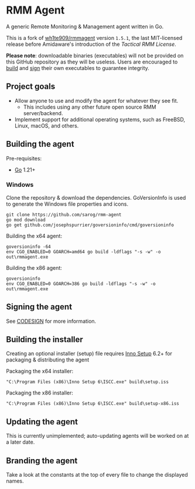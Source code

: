# RMM Agent

A generic Remote Monitoring & Management agent written in Go.

This is a fork of [wh1te909/rmmagent](https://github.com/wh1te909/rmmagent) version `1.5.1`, the last MIT-licensed release before Amidaware's introduction of the _Tactical RMM License_.

**Please note**: downloadable binaries (executables) will not be provided on this GitHub repository as they will be useless. Users are encouraged to [build](#building-the-windows-agent) and [sign](CODESIGN.md) their own executables to guarantee integrity.

## Project goals
- Allow anyone to use and modify the agent for whatever they see fit.
  - This includes using any other future open source RMM server/backend.
- Implement support for additional operating systems, such as FreeBSD, Linux, macOS, and others.

## Building the agent

Pre-requisites:
- [Go](https://go.dev/dl/) 1.21+

### Windows

Clone the repository & download the dependencies. GoVersionInfo is used to generate the Windows file properties and icons.
```
git clone https://github.com/sarog/rmm-agent
go mod download
go get github.com/josephspurrier/goversioninfo/cmd/goversioninfo
```

Building the x64 agent:
```
goversioninfo -64
env CGO_ENABLED=0 GOARCH=amd64 go build -ldflags "-s -w" -o out\rmmagent.exe
```

Building the x86 agent:
```
goversioninfo
env CGO_ENABLED=0 GOARCH=386 go build -ldflags "-s -w" -o out\rmmagent.exe
```

## Signing the agent

See [CODESIGN](CODESIGN.md) for more information.

## Building the installer
 
Creating an optional installer (setup) file requires [Inno Setup](https://jrsoftware.org/isdl.php) 6.2+ for packaging & distributing the agent

Packaging the x64 installer:
```
"C:\Program Files (x86)\Inno Setup 6\ISCC.exe" build\setup.iss
```

Packaging the x86 installer:
```
"C:\Program Files (x86)\Inno Setup 6\ISCC.exe" build\setup-x86.iss
```

## Updating the agent

This is currently unimplemented; auto-updating agents will be worked on at a later date.

## Branding the agent

Take a look at the constants at the top of every file to change the displayed names.
